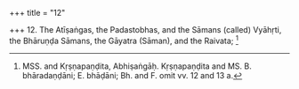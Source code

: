 +++
title = "12"

+++
12. The Atīṣaṅgas, the Padastobhas, and the Sāmans (called) Vyāhṛti, the Bhāruṇḍa Sāmans, the Gāyatra (Sāman), and the Raivata; [^10] 


[^10]:  MSS. and Kṛṣṇapaṇḍita, Abhiṣaṅgāḥ. Kṛṣṇapaṇḍita and MS. B. bhāradaṇḍāni; E. bhāḍāni; Bh. and F. omit vv. 12 and 13 a.
